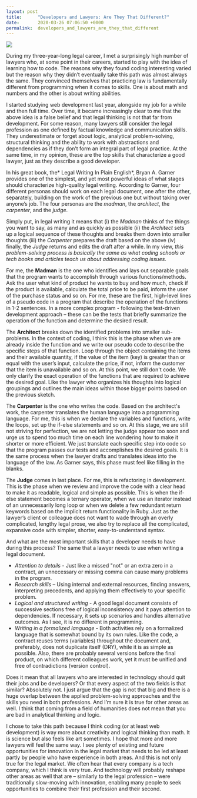 ```yaml
---
layout: post
title:      "Developers and Lawyers: Are They That Different?"
date:       2020-03-26 07:06:50 +0000
permalink:  developers_and_lawyers_are_they_that_different
---
```



![](https://images.law.com/contrib/content/uploads/sites/402/2020/02/Legal-Technology-Article-202002031616.jpg)

During my three-year-long legal career, I met a surprisingly high number of lawyers who, at some point in their careers, started to play with the idea of learning how to code. The reasons why they found coding interesting varied but the reason why they didn’t eventually take this path was almost always the same. They convinced themselves that practicing law is fundamentally different from programming when it comes to skills. One is about math and numbers and the other is about writing abilities. 

I started studying web development last year, alongside my job for a while and then full time. Over time, it became increasingly clear to me that the above idea is a false belief and that legal thinking is not that far from development. For some reason, many lawyers still consider the legal profession as one defined by factual knowledge and communication skills. They underestimate or forget about logic, analytical problem-solving, structural thinking and the ability to work with abstractions and dependencies as if they don’t form an integral part of legal practice. At the same time, in my opinion, these are the top skills that characterize a good lawyer, just as they describe a good developer.

In his great book, the* Legal Writing In Plain English*, Bryan A. Garner provides one of the simplest, and yet most powerful ideas of what stages should characterize high-quality legal writing. According to Garner, four different personas should work on each legal document, one after the other, separately, building on the work of the previous one but without taking over anyone’s job. The four personas are the *madman*, the *architect*, the *carpenter*, and the *judge*.

Simply put, in legal writing it means that (i) the *Madman* thinks of the things you want to say, as many and as quickly as possible (ii) the *Architect* sets up a logical sequence of these thoughts and breaks them down into smaller thoughts (iii) the *Carpenter* prepares the draft based on the above (iv) finally, the *Judge* returns and edits the draft after a while. In my view, *this problem-solving process is basically the same as what coding schools or tech books and articles teach us about addressing coding issues*. 

For me, the **Madman** is the one who identifies and lays out separable goals that the program wants to accomplish through various functions/methods. Ask the user what kind of product he wants to buy and how much, check if the product is available, calculate the total price to be paid, inform the user of the purchase status and so on. For me, these are the first, high-level lines of a pseudo code in a program that describe the operation of the functions in 1-2 sentences. In a more complex program - following the test-driven development approach – these can be the tests that briefly summarize the operation of the function and determine the desired result.

The **Architect** breaks down the identified problems into smaller sub-problems. In the context of coding, I think this is the phase when we are already inside the function and we write our pseudo code to describe the specific steps of that function. Loop through the object containing the items and their available quantity, if the value of the item (key) is greater than or equal with the user’s input, calculate the price, if not, inform the customer that the item is unavailable and so on. At this point, we still don't code. We only clarify the exact operation of the functions that are required to achieve the desired goal. Like the lawyer who organizes his thoughts into logical groupings and outlines the main ideas within those bigger points based on the previous sketch.

The **Carpenter** is the one who writes the code. Based on the architect's work, the carpenter translates the human language into a programming language. For me, this is when we declare the variables and functions, write the loops, set up the if-else statements and so on. At this stage, we are still not striving for perfection, we are not letting the judge appear too soon and urge us to spend too much time on each line wondering how to make it shorter or more efficient. We just translate each specific step into code so that the program passes our tests and accomplishes the desired goals. It is the same process when the lawyer drafts and translates ideas into the language of the law. As Garner says, this phase must feel like filling in the blanks.

The **Judge** comes in last place. For me, this is refactoring in development. This is the phase when we review and improve the code with a clear head to make it as readable, logical and simple as possible. This is when the if-else statement becomes a ternary operator, when we use an iterator instead of an unnecessarily long loop or when we delete a few redundant return keywords based on the implicit return functionality in Ruby. Just as the lawyer’s client or colleague does not want to wade through an overly complicated, lengthy legal prose, we also try to replace all the complicated, expansive code with simpler, shorter, easy-to-understand syntax.

And what are the most important skills that a developer needs to have during this process? The same that a lawyer needs to use when writing a legal document. 
* *Attention to details* - Just like a missed "not" or an extra zero in a contract, an unnecessary or missing comma can cause many problems in the program. 
* *Research skills* – Using internal and external resources, finding answers, interpreting precedents, and applying them effectively to your specific problem.
* *Logical and structured writing* - A good legal document consists of successive sections free of logical inconsistency and it pays attention to dependencies. If necessary, it sets up scenarios and handles alternative outcomes. As I see, it is no different in programming. 
* *Writing in a formalized language* - Both activities rely on a formalized language that is somewhat bound by its own rules. Like the code, a contract reuses terms (variables) throughout the document and, preferably, does not duplicate itself (DRY), while it is as simple as possible. Also, there are probably several versions before the final product, on which different colleagues work, yet it must be unified and free of contradictions (version control).

Does it mean that all lawyers who are interested in technology should quit their jobs and be developers? Or that every aspect of the two fields is that similar? Absolutely not. I just argue that the gap is not that big and there is a huge overlap between the applied problem-solving approaches and the skills you need in both professions. And I’m sure it is true for other areas as well. I think that coming from a field of humanities does not mean that you are bad in analytical thinking and logic.

I chose to take this path because I think coding (or at least web development) is way more about creativity and logical thinking than math. It is science but also feels like art sometimes. I hope that more and more lawyers will feel the same way. I see plenty of existing and future opportunities for innovation in the legal market that needs to be led at least partly by people who have experience in both areas. And this is not only true for the legal market. We often hear that every company is a tech company, which I think is very true. And technology will probably reshape other areas as well that are – similarly to the legal profession – were traditionally slow-moving with innovation, enabling many people to seek opportunities to combine their first profession and their second.



